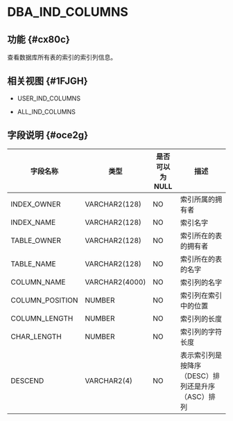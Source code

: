 DBA_IND_COLUMNS 
====================================



功能 {#cx80c}
-----------

查看数据库所有表的索引的索引列信息。

相关视图 {#1FJGH}
-------------

* USER_IND_COLUMNS

  

* ALL_IND_COLUMNS

  




字段说明 {#oce2g}
-------------



|    **字段名称**     |     **类型**     | **是否可以为 NULL** |            **描述**            |
|-----------------|----------------|----------------|------------------------------|
| INDEX_OWNER     | VARCHAR2(128)  | NO             | 索引所属的拥有者                     |
| INDEX_NAME      | VARCHAR2(128)  | NO             | 索引名字                         |
| TABLE_OWNER     | VARCHAR2(128)  | NO             | 索引所在的表的拥有者                   |
| TABLE_NAME      | VARCHAR2(128)  | NO             | 索引所在的表的名字                    |
| COLUMN_NAME     | VARCHAR2(4000) | NO             | 索引列的名字                       |
| COLUMN_POSITION | NUMBER         | NO             | 索引列在索引中的位置                   |
| COLUMN_LENGTH   | NUMBER         | NO             | 索引列的长度                       |
| CHAR_LENGTH     | NUMBER         | NO             | 索引列的字符长度                     |
| DESCEND         | VARCHAR2(4)    | NO             | 表示索引列是按降序（DESC）排列还是升序（ASC）排列 |



